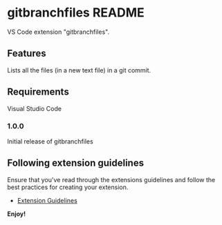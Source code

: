 # gitbranchfiles README
VS Code extension "gitbranchfiles". 

## Features

Lists all the files (in a new text file) in a git commit.

## Requirements

Visual Studio Code

### 1.0.0

Initial release of gitbranchfiles

## Following extension guidelines

Ensure that you've read through the extensions guidelines and follow the best practices for creating your extension.

* [Extension Guidelines](https://code.visualstudio.com/api/references/extension-guidelines)

**Enjoy!**

